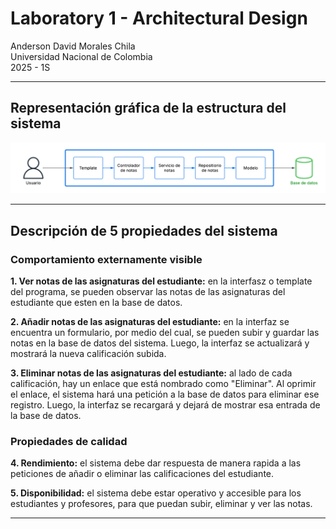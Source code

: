 # Laboratory 1 - Architectural Design

Anderson David Morales Chila  
Universidad Nacional de Colombia  
2025 - 1S

---

## Representación gráfica de la estructura del sistema

![Representación gráfica del sistema](/Representacion_grafica_sistema.png)

---

## Descripción de 5 propiedades del sistema
### Comportamiento externamente visible
**1. Ver notas de las asignaturas del estudiante:** en la interfasz o template del programa, se pueden observar las notas de las asignaturas del estudiante que esten en la base de datos.

**2. Añadir notas de las asignaturas del estudiante:** en la interfaz se encuentra un formulario, por medio del cual, se pueden subir y guardar las notas en la base de datos del sistema. Luego, la interfaz se actualizará y mostrará la nueva calificación subida.

**3. Eliminar notas de las asignaturas del estudiante:** al lado de cada calificación, hay un enlace que está nombrado como "Eliminar". Al oprimir el enlace, el sistema hará una petición a la base de datos para eliminar ese registro. Luego, la interfaz se recargará y dejará de mostrar esa entrada de la base de datos.

### Propiedades de calidad
**4. Rendimiento:** el sistema debe dar respuesta de manera rapida a las peticiones de añadir o eliminar las calificaciones del estudiante.

**5. Disponibilidad:** el sistema debe estar operativo y accesible para los estudiantes y profesores, para que puedan subir, eliminar y ver las notas.

---
